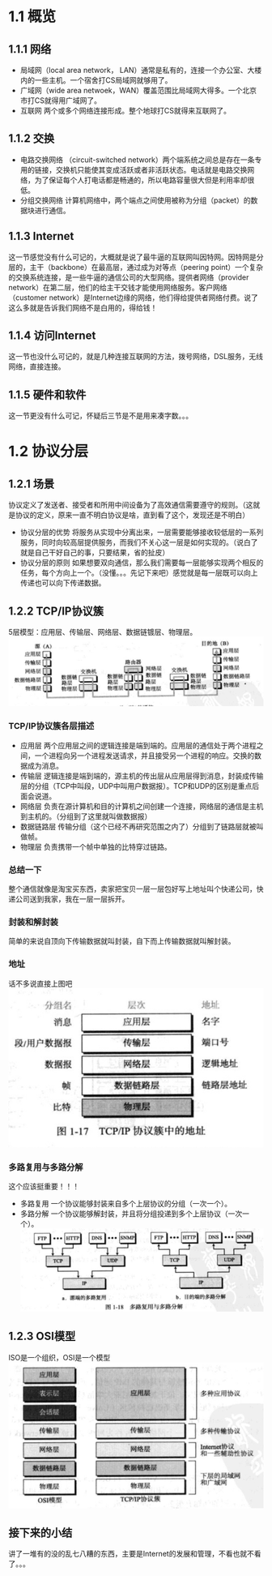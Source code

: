 # 1.1 概览
## 1.1.1 网络
* 局域网（local area network， LAN）通常是私有的，连接一个办公室、大楼内的一些主机。一个宿舍打CS局域网就够用了。
* 广域网（wide area netwoek，WAN）覆盖范围比局域网大得多。一个北京市打CS就得用广域网了。
* 互联网 两个或多个网络连接形成。整个地球打CS就得来互联网了。
## 1.1.2 交换
* 电路交换网络 （circuit-switched network）两个端系统之间总是存在一条专用的链接，交换机只能使其变成活跃或者非活跃状态。电话就是电路交换网络，为了保证每个人打电话都是畅通的，所以电路容量很大但是利用率却很低。
* 分组交换网络 计算机网络中，两个端点之间使用被称为分组（packet）的数据块进行通信。
## 1.1.3 Internet
这一节感觉没有什么可记的，大概就是说了最牛逼的互联网叫因特网。因特网是分层的，主干（backbone）在最高层，通过成为对等点（peering point）一个复杂的交换系统连接，是一些牛逼的通信公司的大型网络。提供者网络（provider network）在第二层，他们的给主干交钱才能使用网络服务。客户网络（customer network）是Internet边缘的网络，他们得给提供者网络付费。说了这么多就是告诉我们网络不是白用的，得给钱！
## 1.1.4 访问Internet
这一节也没什么可记的，就是几种连接互联网的方法，拨号网络，DSL服务，无线网络，直接连接。
## 1.1.5 硬件和软件
这一节更没有什么可记，怀疑后三节是不是用来凑字数。。。
# 1.2 协议分层
## 1.2.1 场景
协议定义了发送者、接受者和所用中间设备为了高效通信需要遵守的规则。（这就是协议的定义，原来一直不明白协议是啥，直到看了这个，发现还是不明白）
* 协议分层的优势
将服务从实现中分离出来，一层需要能够接收较低层的一系列服务，同时向较高层提供服务，而我们不关心这一层是如何实现的。（说白了就是自己干好自己的事，只要结果，省的扯皮）
* 协议分层的原则
如果想要双向通信，那么我们需要每一层能够实现两个相反的任务，每个方向上一个。（没懂。。。先记下来吧）感觉就是每一层既可以向上传递也可以向下传递数据。
## 1.2.2 TCP/IP协议簇
5层模型：应用层、传输层、网络层、数据链镀层、物理层。
![通过一个互联网通信](互联网通信.jpg)
### TCP/IP协议簇各层描述
* 应用层
两个应用层之间的逻辑连接是端到端的。应用层的通信处于两个进程之间，一个进程向另一个进程发送请求，并且接受另一个进程的响应。交换的数据成为消息。
* 传输层
逻辑连接是端到端的，源主机的传出层从应用层得到消息，封装成传输层的分组（TCP中叫段，UDP中叫用户数据报）。TCP和UDP的区别是重点后面会说道。
* 网络层
负责在源计算机和目的计算机之间创建一个连接，网络层的通信是主机到主机的。（分组到了这里就叫做数据报）
* 数据链路层
传输分组（这个已经不再研究范围之内了）分组到了链路层就被叫做帧。
* 物理层
负责携带一个帧中单独的比特穿过链路。
### 总结一下
整个通信就像是淘宝买东西，卖家把宝贝一层一层包好写上地址叫个快递公司，快递公司送到我家，我在一层一层拆开。
### 封装和解封装
简单的来说自顶向下传输数据就叫封装，自下而上传输数据就叫解封装。
### 地址
话不多说直接上图吧
![TCP/IP协议簇中的地址](TCPIP协议簇地址.jpg)
### 多路复用与多路分解
这个应该挺重要！！！
* 多路复用
一个协议能够封装来自多个上层协议的分组（一次一个）。
* 多路分解
一个协议能够解封装，并且将分组投递到多个上层协议（一次一个）。
![多路复用与多路分解](多路分解与多路复用.jpg)
## 1.2.3 OSI模型
ISO是一个组织，OSI是一个模型
![OSI模型](OSI.jpg)
## 接下来的小结
讲了一堆有的没的乱七八糟的东西，主要是Internet的发展和管理，不看也就不看了。。。